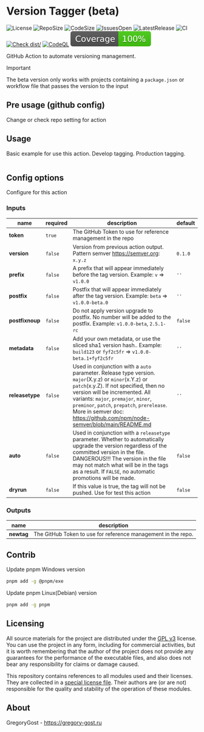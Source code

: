 # Version Tagger (beta)

![License](https://img.shields.io/github/license/GregoryGost/version-tagger)
![RepoSize](https://img.shields.io/github/repo-size/GregoryGost/version-tagger)
![CodeSize](https://img.shields.io/github/languages/code-size/GregoryGost/version-tagger)
![IssuesOpen](https://img.shields.io/github/issues-raw/GregoryGost/version-tagger)
![LatestRelease](https://img.shields.io/github/v/release/GregoryGost/version-tagger)
![CI](https://github.com/GregoryGost/version-tagger/actions/workflows/ci.yml/badge.svg)
[![Check dist/](https://github.com/GregoryGost/version-tagger/actions/workflows/check-dist.yml/badge.svg)](https://github.com/GregoryGost/version-tagger/actions/workflows/check-dist.yml)
[![CodeQL](https://github.com/GregoryGost/version-tagger/actions/workflows/codeql-analysis.yml/badge.svg)](https://github.com/GregoryGost/version-tagger/actions/workflows/codeql-analysis.yml)
[![Coverage](./badges/coverage.svg)](./badges/coverage.svg)

GitHub Action to automate versioning management.

> [!IMPORTANT]
>
> The beta version only works with projects containing a `package.json` or workflow file that passes the version to the
> input

## Pre usage (github config)

Change or check repo setting for action

## Usage

Basic example for use this action. Develop tagging. Production tagging.

```yml

```

## Config options

Configure for this action

### Inputs

| name            | required | description                                                                                                                                                                                                                                                                                                                                           | default |
| --------------- | -------- | ----------------------------------------------------------------------------------------------------------------------------------------------------------------------------------------------------------------------------------------------------------------------------------------------------------------------------------------------------- | ------- |
| **token**       | `true`   | The GitHub Token to use for reference management in the repo                                                                                                                                                                                                                                                                                          |         |
| **version**     | `false`  | Version from previous action output. Pattern semver <https://semver.org>: `x.y.z`                                                                                                                                                                                                                                                                     | `0.1.0` |
| **prefix**      | `false`  | A prefix that will appear immediately before the tag version. Example: `v` => `v1.0.0`                                                                                                                                                                                                                                                                | `''`    |
| **postfix**     | `false`  | Postfix that will appear immediately after the tag version. Example: `beta` => `v1.0.0-beta.0`                                                                                                                                                                                                                                                        | `''`    |
| **postfixnoup** | `false`  | Do not apply version upgrade to postfix. No number will be added to the postfix. Example: `v1.0.0-beta`, `2.5.1-rc`                                                                                                                                                                                                                                   | `false` |
| **metadata**    | `false`  | Add your own metadata, or use the sliced sha1 version hash.. Example: `build123` or `fyf2c5fr` => `v1.0.0-beta.1+fyf2c5fr`                                                                                                                                                                                                                            | `''`    |
| **releasetype** | `false`  | Used in conjunction with a `auto` parameter. Release type version. `major`(X.y.z) or `minor`(x.Y.z) or `patch`(x.y.Z). If not specified, then no version will be incremented. All variants: `major`, `premajor`, `minor`, `preminor`, `patch`, `prepatch`, `prerelease`. More in semver doc: <https://github.com/npm/node-semver/blob/main/README.md> | `''`    |
| **auto**        | `false`  | Used in conjunction with a `releasetype` parameter. Whether to automatically upgrade the version regardless of the committed version in the file. DANGEROUS!!! The version in the file may not match what will be in the tags as a result. If `FALSE`, no automatic promotions will be made.                                                          | `false` |
| **dryrun**      | `false`  | If this value is true, the tag will not be pushed. Use for test this action                                                                                                                                                                                                                                                                           | `false` |

### Outputs

| name       | description                                                   |
| ---------- | ------------------------------------------------------------- |
| **newtag** | The GitHub Token to use for reference management in the repo. |

## Contrib

Update pnpm Windows version

```sh
pnpm add -g @pnpm/exe
```

Update pnpm Linux(Debian) version

```sh
pnpm add -g pnpm
```

## Licensing

All source materials for the project are distributed under the [GPL v3](./LICENSE 'License Description') license. You
can use the project in any form, including for commercial activities, but it is worth remembering that the author of the
project does not provide any guarantees for the performance of the executable files, and also does not bear any
responsibility for claims or damage caused.

This repository contains references to all modules used and their licenses. They are collected in a
[special license file](./dist/licenses.txt). Their authors are (or are not) responsible for the quality and stability of
the operation of these modules.

## About

GregoryGost - <https://gregory-gost.ru>
